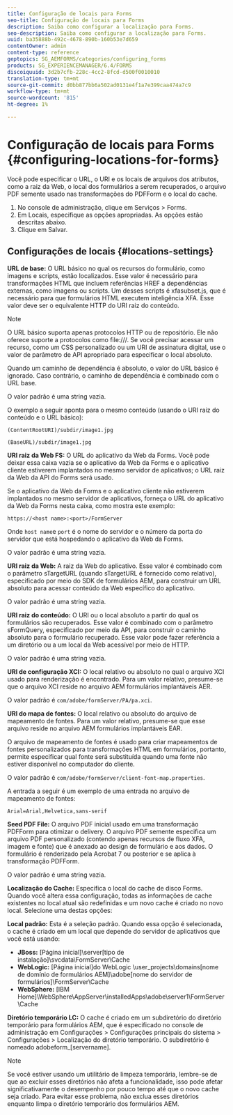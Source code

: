 ```yaml
---
title: Configuração de locais para Forms
seo-title: Configuração de locais para Forms
description: Saiba como configurar a localização para Forms.
seo-description: Saiba como configurar a localização para Forms.
uuid: ba35888b-492c-4678-890b-160b53e7d659
contentOwner: admin
content-type: reference
geptopics: SG_AEMFORMS/categories/configuring_forms
products: SG_EXPERIENCEMANAGER/6.4/FORMS
discoiquuid: 3d2b7cfb-228c-4cc2-8fcd-d500f0010010
translation-type: tm+mt
source-git-commit: d0bb877bb6a502ad0131e4f1a7e399caa474a7c9
workflow-type: tm+mt
source-wordcount: '815'
ht-degree: 1%

---
```



# Configuração de locais para Forms {#configuring-locations-for-forms}

Você pode especificar o URL, o URI e os locais de arquivos dos atributos, como a raiz da Web, o local dos formulários a serem recuperados, o arquivo PDF semente usado nas transformações do PDFForm e o local do cache.

1. No console de administração, clique em Serviços > Forms.
1. Em Locais, especifique as opções apropriadas. As opções estão descritas abaixo.
1. Clique em Salvar.

## Configurações de locais {#locations-settings}

**URL de base:** O URL básico no qual os recursos do formulário, como imagens e scripts, estão localizados. Esse valor é necessário para transformações HTML que incluem referências HREF a dependências externas, como imagens ou scripts. Um desses scripts é xfasubset.js, que é necessário para que formulários HTML executem inteligência XFA. Esse valor deve ser o equivalente HTTP do URI raiz do conteúdo.

>[!NOTE]
>
>O URL básico suporta apenas protocolos HTTP ou de repositório. Ele não oferece suporte a protocolos como file:///. Se você precisar acessar um recurso, como um CSS personalizado ou um URI de assinatura digital, use o valor de parâmetro de API apropriado para especificar o local absoluto.

Quando um caminho de dependência é absoluto, o valor do URL básico é ignorado. Caso contrário, o caminho de dependência é combinado com o URL base.

O valor padrão é uma string vazia.

O exemplo a seguir aponta para o mesmo conteúdo (usando o URI raiz do conteúdo e o URL básico):

`(ContentRootURI)/subdir/image1.jpg`

`(BaseURL)/subdir/image1.jpg`

**URI raiz da Web FS:** O URL do aplicativo da Web da Forms. Você pode deixar essa caixa vazia se o aplicativo da Web da Forms e o aplicativo cliente estiverem implantados no mesmo servidor de aplicativos; o URL raiz da Web da API do Forms será usado.

Se o aplicativo da Web da Forms e o aplicativo cliente não estiverem implantados no mesmo servidor de aplicativos, forneça o URL do aplicativo da Web da Forms nesta caixa, como mostra este exemplo:

`https://<host name>:<port>/FormServer`

Onde `host name`e `port` é o nome do servidor e o número da porta do servidor que está hospedando o aplicativo da Web da Forms.

O valor padrão é uma string vazia.

**URI raiz da Web:** A raiz da Web do aplicativo. Esse valor é combinado com o parâmetro sTargetURL (quando sTargetURL é fornecido como relativo), especificado por meio do SDK de formulários AEM, para construir um URL absoluto para acessar conteúdo da Web específico do aplicativo.

O valor padrão é uma string vazia.

**URI raiz do conteúdo:** O URI ou o local absoluto a partir do qual os formulários são recuperados. Esse valor é combinado com o parâmetro sFormQuery, especificado por meio da API, para construir o caminho absoluto para o formulário recuperado. Esse valor pode fazer referência a um diretório ou a um local da Web acessível por meio de HTTP.

O valor padrão é uma string vazia.

**URI de configuração XCI:** O local relativo ou absoluto no qual o arquivo XCI usado para renderização é encontrado. Para um valor relativo, presume-se que o arquivo XCI reside no arquivo AEM formulários implantáveis AER.

O valor padrão é `com/adobe/formServer/PA/pa.xci`.

**URI do mapa de fontes:** O local relativo ou absoluto do arquivo de mapeamento de fontes. Para um valor relativo, presume-se que esse arquivo reside no arquivo AEM formulários implantáveis EAR.

O arquivo de mapeamento de fontes é usado para criar mapeamentos de fontes personalizados para transformações HTML em formulários, portanto, permite especificar qual fonte será substituída quando uma fonte não estiver disponível no computador do cliente.

O valor padrão é `com/adobe/formServer/client-font-map.properties`.

A entrada a seguir é um exemplo de uma entrada no arquivo de mapeamento de fontes:

`Arial=Arial,Helvetica,sans-serif`

**Seed PDF File:** O arquivo PDF inicial usado em uma transformação PDFForm para otimizar o delivery. O arquivo PDF semente especifica um arquivo PDF personalizado (contendo apenas recursos de fluxo XFA, imagem e fonte) que é anexado ao design de formulário e aos dados. O formulário é renderizado pela Acrobat 7 ou posterior e se aplica à transformação PDFForm.

O valor padrão é uma string vazia.

**Localização do Cache:** Especifica o local do cache de disco Forms. Quando você altera essa configuração, todas as informações de cache existentes no local atual são redefinidas e um novo cache é criado no novo local. Selecione uma destas opções:

**Local padrão:** Esta é a seleção padrão. Quando essa opção é selecionada, o cache é criado em um local que depende do servidor de aplicativos que você está usando:

* **JBoss:** [Página inicial]\server\[tipo de instalação]\svcdata\FormServer\Cache
* **WebLogic:** [Página inicial]do WebLogic \user_projects\domains\[nome de domínio de formulários AEM]\adobe\[nome do servidor de formulários]\FormServer\Cache
* **WebSphere:** [IBM Home]\WebSphere\AppServer\installedApps\adobe\server1\FormServer\Cache

**Diretório temporário LC:** O cache é criado em um subdiretório do diretório temporário para formulários AEM, que é especificado no console de administração em Configurações > Configurações principais do sistema > Configurações > Localização do diretório temporário. O subdiretório é nomeado adobeform_[servername].

>[!NOTE]
>
>Se você estiver usando um utilitário de limpeza temporária, lembre-se de que ao excluir esses diretórios não afeta a funcionalidade, isso pode afetar significativamente o desempenho por pouco tempo até que o novo cache seja criado. Para evitar esse problema, não exclua esses diretórios enquanto limpa o diretório temporário dos formulários AEM.

